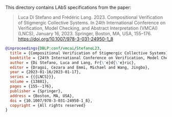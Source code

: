 This directory contains LAbS specifications from the paper:

> Luca Di Stefano and Frédéric Lang. 2023. Compositional Verification of Stigmergic Collective Systems. In 24th International Conference on Verification, Model Checking, and Abstract Interpretation (VMCAI) (LNCS), January 16, 2023. Springer, Boston, MA, USA, 155–176. https://doi.org/10.1007/978-3-031-24950-1_8
 

```bibtex
@inproceedings{DBLP:conf/vmcai/StefanoL23,
  title = {Compositional Verification of Stigmergic Collective Systems},
  booktitle = {24th International Conference on Verification, Model Checking, and Abstract Interpretation ({{VMCAI}})},
  author = {Di Stefano, Luca and Lang, Fr{\'e}d{\'e}ric},
  editor = {Dragoi, Cezara and Emmi, Michael and Wang, Jingbo},
  year = {2023-01-16/2023-01-17},
  series = {{{LNCS}}},
  volume = {13881},
  pages = {155--176},
  publisher = {Springer},
  address = {Boston, MA, USA},
  doi = {10.1007/978-3-031-24950-1_8},
  copyright = {All rights reserved}
}
```
